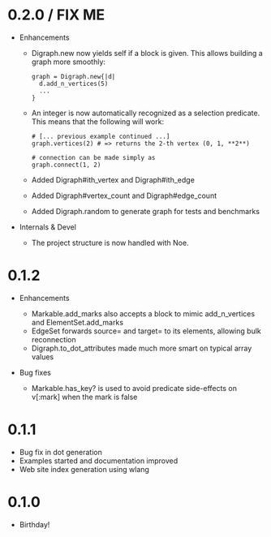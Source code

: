 # 0.2.0 / FIX ME

* Enhancements

  * Digraph.new now yields self if a block is given. This allows building a 
    graph more smoothly:
    
        graph = Digraph.new{|d|
          d.add_n_vertices(5)
          ...
        }
        
  * An integer is now automatically recognized as a selection predicate. This 
    means that the following will work:
    
        # [... previous example continued ...]
        graph.vertices(2) # => returns the 2-th vertex (0, 1, **2**)
        
        # connection can be made simply as
        graph.connect(1, 2)

  * Added Digraph#ith_vertex and Digraph#ith_edge 
  * Added Digraph#vertex_count and Digraph#edge_count
  * Added Digraph.random to generate graph for tests and benchmarks

* Internals & Devel

  * The project structure is now handled with Noe.

# 0.1.2

* Enhancements

  * Markable.add_marks also accepts a block to mimic add_n_vertices and 
    ElementSet.add_marks
  * EdgeSet forwards source= and target= to its elements, allowing bulk 
    reconnection
  * Digraph.to_dot_attributes made much more smart on typical array values

* Bug fixes

  * Markable.has_key? is used to avoid predicate side-effects on v[:mark] when 
    the mark is false
    
# 0.1.1

  * Bug fix in dot generation
  * Examples started and documentation improved
  * Web site index generation using wlang

# 0.1.0

  * Birthday!